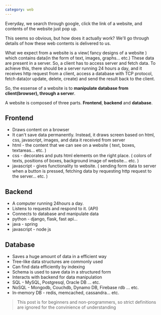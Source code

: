 ```yaml
---
category: web
---
```


Everyday, we search through google, click the link of a website, and contents of the website just pop up.

This seems so obvious, but how does it actually work? We'll go through details of how these web contents is delivered to us.

What we expect from a website is a view( fancy designs of a website ) which contains data(in the form of text, images, graphs... etc.) These data are present in a server. So, a client has to access server and fetch data. To achieve this, there should be a server running 24 hours a day, and it receives http request from a client, access a database with TCP protocol, fetch data(or update, delete, create) and send the result back to the client.

So, the essense of a website is to **manipulate database from client(browser), through a server**.

A website is composed of three parts. **Frontend**, **backend** and **database**.

**Frontend**
-
- Draws content on a browser
- It can't save data permanently. Instead, it draws screen based on html, css, javascript, images, and data it received from server
- html - the content that we can see on a website ( text, boxes, textareas... etc. )
- css - decorates and puts html elements on the right place. ( colors of texts, positions of boxes, background image of website... etc. )
- javascript - gives functionality to website. ( sending form data to server when a button is pressed, fetching data by requesting http request to the server... etc. )

**Backend**
-
- A computer running 24hours a day.
- Listens to requests and respond to it. (API)
- Connects to database and manipulate data
- python - django, flask, fast api...
- java - spring
- javascript - node js

**Database**
-
- Saves a huge amount of data in a efficient way
- Tree-like data structures are commonly used
- Can find data efficiently by indexing
- Schema is used to save data in a structured form
- Interacts with backend for data manipulation
- SQL - MySQL, Postgresql, Oracle DB ... etc.
- NoSQL - Mongodb, Couchdb, Dynamo DB, Firebase rdb ... etc.
- In-memory DB - redis, memcached, cassandra... etc.


> This post is for beginners and non-programmers, so strict definitions are ignored for the convinience of understanding